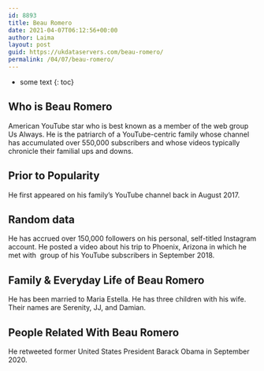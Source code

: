 ```yaml
---
id: 8893
title: Beau Romero
date: 2021-04-07T06:12:56+00:00
author: Laima
layout: post
guid: https://ukdataservers.com/beau-romero/
permalink: /04/07/beau-romero/
---
```


* some text
{: toc}


## Who is Beau Romero
                  
                  
                  
American YouTube star who is best known as a member of the web group Us Always. He is the patriarch of a YouTube-centric family whose channel has accumulated over 550,000 subscribers and whose videos typically chronicle their familial ups and downs. 
                  
              
            
              
            
                
                
                
## Prior to Popularity
                  
                  
                  
He first appeared on his family&#8217;s YouTube channel back in August 2017. 
                  
              
            
              
            
                
                
                
## Random data
                  
                  
                  
He has accrued over 150,000 followers on his personal, self-titled Instagram account. He posted a video about his trip to Phoenix, Arizona in which he met with  group of his YouTube subscribers in September 2018. 
                  
              
            
              
            
                
                
                
## Family & Everyday Life of Beau Romero
                  
                  
                  
He has been married to Maria Estella. He has three children with his wife. Their names are Serenity, JJ, and Damian. 
                  
              
            
              
            
                
                
                
## People Related With Beau Romero
                  
                  
                  
He retweeted former United States President Barack Obama in September 2020.
                  
              
            
              
            
                
              
            
              
              
            
            
              
            
          
          
          